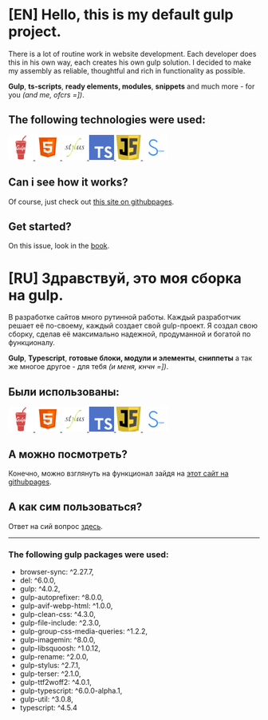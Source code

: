 # **[EN]** Hello, this is my default gulp project.
<!-- Ctrl + Shift + V => live view this file in VS Code -->

There is a lot of routine work in website development. Each developer does this in his own way, each creates his own gulp solution.
I decided to make my assembly as reliable, thoughtful and rich in functionality as possible.

**Gulp**, **ts-scripts**, **ready elements, modules**, **snippets** and much more - for you *(and me, ofcrs =])*.

## The following technologies were used:

<a href='//gulpjs.com/'>
<img src="readmeFiles/readme/gulp.png" width=50px alt='gulp' />
</a>
<a href='//developer.mozilla.org/en-US/docs/Learn/Getting_started_with_the_web/HTML_basics'>
<img src="readmeFiles/readme/html5.png" width=50px alt='html5' />
</a>
<a href='//stylus-lang.com/'>
<img src="readmeFiles/readme/stylus.png" width=50px alt='stylus' />
</a>
<a href='//typescriptlang.org/'>
<img src="readmeFiles/readme/ts.png" width=50px  alt='typescript'/>
</a>
<a href='//developer.mozilla.org/en-US/docs/Web/JavaScript'>
<img src="readmeFiles/readme/js.png" width=50px  alt='javascript'/>
</a>
<a href='//swiperjs.com/'><img src="readmeFiles/readme/swiper.png" width=50px alt='swiper' />
</a>

<br>

## Can i see how it works?
Of course, just check out [this site on githubpages].

## Get started? 
On this issue, look in the [book].

# **[RU]** Здравствуй, это моя сборка на gulp.
<!-- Ctrl + Shift + V => live view this file in VS Code -->
В разработке сайтов много рутинной работы. Каждый разработчик решает её по-своему, каждый создает свой gulp-проект.
Я создал свою сборку, сделав её максимально надежной, продуманной и богатой по функционалу.

**Gulp**, **Typescript**, **готовые блоки, модули и элементы**, **сниппеты** а так же многое другое - для тебя *(и меня, кнчн =])*.

## Были использованы:

<a href='//gulpjs.com/'>
<img src="readmeFiles/readme/gulp.png" width=50px alt='gulp' />
</a>
<a href='//developer.mozilla.org/en-US/docs/Learn/Getting_started_with_the_web/HTML_basics'>
<img src="readmeFiles/readme/html5.png" width=50px alt='html5' />
</a>
<a href='//stylus-lang.com/'>
<img src="readmeFiles/readme/stylus.png" width=50px alt='stylus' />
</a>
<a href='//typescriptlang.org/'>
<img src="readmeFiles/readme/ts.png" width=50px  alt='typescript'/>
</a>
<a href='//developer.mozilla.org/en-US/docs/Web/JavaScript'>
<img src="readmeFiles/readme/js.png" width=50px  alt='javascript'/>
</a>
<a href='//swiperjs.com/'><img src="readmeFiles/readme/swiper.png" width=50px alt='swiper' />
</a>

<br>

## А можно посмотреть?
Конечно, можно взглянуть на функционал зайдя на [этот сайт на githubpages].

## А как сим пользоваться? 
Ответ на сий вопрос [здесь].


[this site on githubpages]: https://ulyanov-programmer.github.io/Gulp_Default_Project/Gulp_Default_Project/
[этот сайт на githubpages]: https://ulyanov-programmer.github.io/Gulp_Default_Project/Gulp_Default_Project/
[book]: https://ulyanov-ivan.gitbook.io/gulp_default_project/
[здесь]: https://ulyanov-ivan.gitbook.io/gulp_default_project/

---
### The following gulp packages were used:
- browser-sync: ^2.27.7,
- del: ^6.0.0,
- gulp: ^4.0.2,
- gulp-autoprefixer: ^8.0.0,
- gulp-avif-webp-html: ^1.0.0,
- gulp-clean-css: ^4.3.0,
- gulp-file-include: ^2.3.0,
- gulp-group-css-media-queries: ^1.2.2,
- gulp-imagemin: ^8.0.0,
- gulp-libsquoosh: ^1.0.12,
- gulp-rename: ^2.0.0,
- gulp-stylus: ^2.7.1,
- gulp-terser: ^2.1.0,
- gulp-ttf2woff2: ^4.0.1,
- gulp-typescript: ^6.0.0-alpha.1,
- gulp-util: ^3.0.8,
- typescript: ^4.5.4
